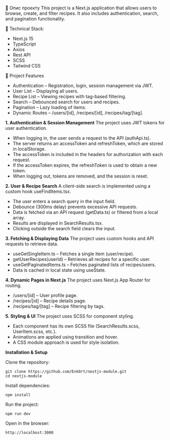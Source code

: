 📌 Опис проєкту
This project is a Next.js application that allows users to browse, create, and filter recipes. It also includes authentication, search, and pagination functionality.

🚀 Technical Stack:
- Next.js 15
- TypeScript
- Axios
- Rest API
- SCSS
- Tailwind CSS

🔑 Project Features
- Authentication – Registration, login, session management via JWT.
- User List – Displaying all users.
- Recipe List – Viewing recipes with tag-based filtering.
- Search – Debounced search for users and recipes.
- Pagination – Lazy loading of items.
- Dynamic Routes – /users/[id], /recipes/[id], /recipes/tag/[tag].

**1. Authentication & Session Management**
The project uses JWT tokens for user authentication.

- When logging in, the user sends a request to the API (authApi.ts).
- The server returns an accessToken and refreshToken, which are stored in localStorage.
- The accessToken is included in the headers for authorization with each request.
- If the accessToken expires, the refreshToken is used to obtain a new token.
- When logging out, tokens are removed, and the session is reset.
  
**2. User & Recipe Search**
A client-side search is implemented using a custom hook useFindItems.tsx.

- The user enters a search query in the input field.
- Debounce (300ms delay) prevents excessive API requests.
- Data is fetched via an API request (getData.ts) or filtered from a local array.
- Results are displayed in SearchResults.tsx.
- Clicking outside the search field clears the input.

**3. Fetching & Displaying Data**
The project uses custom hooks and API requests to retrieve data.

- useGetSingleItem.ts – Fetches a single item (user/recipe).
- getUserRecipes(userId) – Retrieves all recipes for a specific user.
- useGetPaginatedItems.ts – Fetches paginated lists of recipes/users.
- Data is cached in local state using useState.

**4. Dynamic Pages in Next.js**
The project uses Next.js App Router for routing.

- /users/[id] – User profile page.
- /recipes/[id] – Recipe details page.
- /recipes/tag/[tag] – Recipe filtering by tags.

**5. Styling & UI**
The project uses SCSS for component styling.

- Each component has its own SCSS file (SearchResults.scss, UserItem.scss, etc.).
- Animations are applied using transition and hover.
- A CSS module approach is used for style isolation.

**Installation & Setup**

Clone the repository:
```
git clone https://github.com/Enk0rt/nextjs-module.git
cd nextjs-module
```

Install dependencies:
```
npm install
```

Run the project:
```
npm run dev
```

Open in the browser:
```
http://localhost:3000
```
